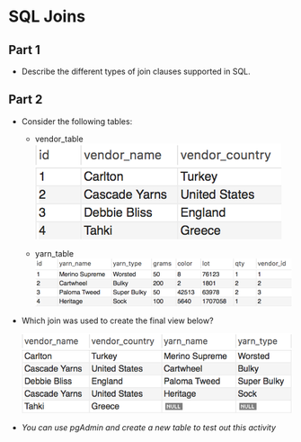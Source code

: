 # SQL Joins

## Part 1

* Describe the different types of join clauses supported in SQL.

## Part 2

* Consider the following tables:

  * vendor_table
  ![vendor_table.png](Images/vendor_table.png)

  * yarn_table
  ![yarn_table.png](Images/yarn_table.png)

* Which join was used to create the final view below?

  ![table_join.png](Images/table_join.png)

* _You can use pgAdmin and create a new table to test out this activity_
